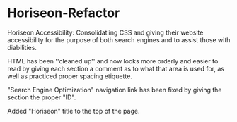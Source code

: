 # Horiseon-Refactor
Horiseon Accessibility: Consolidatiing CSS and giving their website accessibility for the purpose of both search engines and to assist those with diabilities.

HTML has been ''cleaned up'' and now looks more orderly and easier to read by giving each section a comment as to what that area is used for, as well as practiced proper spacing etiquette.

"Search Engine Optimization" navigation link has been fixed by giving the section the proper "ID".

Added "Horiseon" title to the top of the page.
